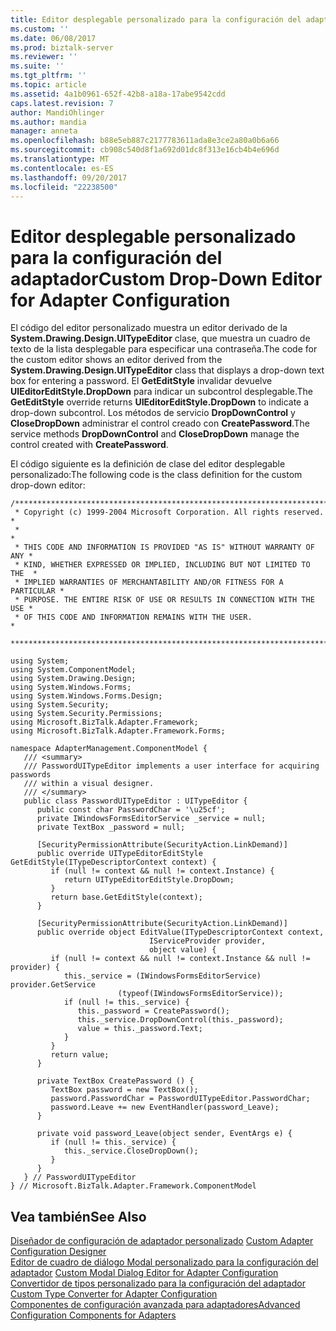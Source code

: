 ```yaml
---
title: Editor desplegable personalizado para la configuración del adaptador | Documentos de Microsoft
ms.custom: ''
ms.date: 06/08/2017
ms.prod: biztalk-server
ms.reviewer: ''
ms.suite: ''
ms.tgt_pltfrm: ''
ms.topic: article
ms.assetid: 4a1b0961-652f-42b8-a18a-17abe9542cdd
caps.latest.revision: 7
author: MandiOhlinger
ms.author: mandia
manager: anneta
ms.openlocfilehash: b88e5eb887c2177783611ada8e3ce2a80a0b6a66
ms.sourcegitcommit: cb908c540d8f1a692d01dc8f313e16cb4b4e696d
ms.translationtype: MT
ms.contentlocale: es-ES
ms.lasthandoff: 09/20/2017
ms.locfileid: "22238500"
---
```

# <a name="custom-drop-down-editor-for-adapter-configuration"></a><span data-ttu-id="70cad-102">Editor desplegable personalizado para la configuración del adaptador</span><span class="sxs-lookup"><span data-stu-id="70cad-102">Custom Drop-Down Editor for Adapter Configuration</span></span>
<span data-ttu-id="70cad-103">El código del editor personalizado muestra un editor derivado de la **System.Drawing.Design.UITypeEditor** clase, que muestra un cuadro de texto de la lista desplegable para especificar una contraseña.</span><span class="sxs-lookup"><span data-stu-id="70cad-103">The code for the custom editor shows an editor derived from the **System.Drawing.Design.UITypeEditor** class that displays a drop-down text box for entering a password.</span></span> <span data-ttu-id="70cad-104">El **GetEditStyle** invalidar devuelve **UIEditorEditStyle.DropDown** para indicar un subcontrol desplegable.</span><span class="sxs-lookup"><span data-stu-id="70cad-104">The **GetEditStyle** override returns **UIEditorEditStyle.DropDown** to indicate a drop-down subcontrol.</span></span> <span data-ttu-id="70cad-105">Los métodos de servicio **DropDownControl** y **CloseDropDown** administrar el control creado con **CreatePassword**.</span><span class="sxs-lookup"><span data-stu-id="70cad-105">The service methods **DropDownControl** and **CloseDropDown** manage the control created with **CreatePassword**.</span></span>  
  
 <span data-ttu-id="70cad-106">El código siguiente es la definición de clase del editor desplegable personalizado:</span><span class="sxs-lookup"><span data-stu-id="70cad-106">The following code is the class definition for the custom drop-down editor:</span></span>  
  
```  
/*************************************************************************  
 * Copyright (c) 1999-2004 Microsoft Corporation. All rights reserved.   *  
 *                                                                       *  
 * THIS CODE AND INFORMATION IS PROVIDED "AS IS" WITHOUT WARRANTY OF ANY *  
 * KIND, WHETHER EXPRESSED OR IMPLIED, INCLUDING BUT NOT LIMITED TO THE  *  
 * IMPLIED WARRANTIES OF MERCHANTABILITY AND/OR FITNESS FOR A PARTICULAR *  
 * PURPOSE. THE ENTIRE RISK OF USE OR RESULTS IN CONNECTION WITH THE USE *  
 * OF THIS CODE AND INFORMATION REMAINS WITH THE USER.                   *  
 *************************************************************************/  
  
using System;  
using System.ComponentModel;  
using System.Drawing.Design;  
using System.Windows.Forms;  
using System.Windows.Forms.Design;  
using System.Security;  
using System.Security.Permissions;  
using Microsoft.BizTalk.Adapter.Framework;  
using Microsoft.BizTalk.Adapter.Framework.Forms;  
  
namespace AdapterManagement.ComponentModel {  
   /// <summary>  
   /// PasswordUITypeEditor implements a user interface for acquiring passwords  
   /// within a visual designer.  
   /// </summary>  
   public class PasswordUITypeEditor : UITypeEditor {  
      public const char PasswordChar = '\u25cf';  
      private IWindowsFormsEditorService _service = null;  
      private TextBox _password = null;  
  
      [SecurityPermissionAttribute(SecurityAction.LinkDemand)]  
      public override UITypeEditorEditStyle GetEditStyle(ITypeDescriptorContext context) {  
         if (null != context && null != context.Instance) {  
            return UITypeEditorEditStyle.DropDown;  
         }  
         return base.GetEditStyle(context);  
      }  
  
      [SecurityPermissionAttribute(SecurityAction.LinkDemand)]  
      public override object EditValue(ITypeDescriptorContext context,   
                               IServiceProvider provider,  
                               object value) {  
         if (null != context && null != context.Instance && null != provider) {  
            this._service = (IWindowsFormsEditorService) provider.GetService   
                        (typeof(IWindowsFormsEditorService));  
            if (null != this._service) {  
               this._password = CreatePassword();  
               this._service.DropDownControl(this._password);  
               value = this._password.Text;  
            }  
         }  
         return value;  
      }  
  
      private TextBox CreatePassword () {  
         TextBox password = new TextBox();  
         password.PasswordChar = PasswordUITypeEditor.PasswordChar;  
         password.Leave += new EventHandler(password_Leave);  
      }  
  
      private void password_Leave(object sender, EventArgs e) {  
         if (null != this._service) {  
            this._service.CloseDropDown();  
         }  
      }  
   } // PasswordUITypeEditor  
} // Microsoft.BizTalk.Adapter.Framework.ComponentModel  
```  
  
## <a name="see-also"></a><span data-ttu-id="70cad-107">Vea también</span><span class="sxs-lookup"><span data-stu-id="70cad-107">See Also</span></span>  
 <span data-ttu-id="70cad-108">[Diseñador de configuración de adaptador personalizado](../core/custom-adapter-configuration-designer.md) </span><span class="sxs-lookup"><span data-stu-id="70cad-108">[Custom Adapter Configuration Designer](../core/custom-adapter-configuration-designer.md) </span></span>  
 <span data-ttu-id="70cad-109">[Editor de cuadro de diálogo Modal personalizado para la configuración del adaptador](../core/custom-modal-dialog-editor-for-adapter-configuration.md) </span><span class="sxs-lookup"><span data-stu-id="70cad-109">[Custom Modal Dialog Editor for Adapter Configuration](../core/custom-modal-dialog-editor-for-adapter-configuration.md) </span></span>  
 <span data-ttu-id="70cad-110">[Convertidor de tipos personalizado para la configuración del adaptador](../core/custom-type-converter-for-adapter-configuration.md) </span><span class="sxs-lookup"><span data-stu-id="70cad-110">[Custom Type Converter for Adapter Configuration](../core/custom-type-converter-for-adapter-configuration.md) </span></span>  
 [<span data-ttu-id="70cad-111">Componentes de configuración avanzada para adaptadores</span><span class="sxs-lookup"><span data-stu-id="70cad-111">Advanced Configuration Components for Adapters</span></span>](../core/advanced-configuration-components-for-adapters.md)